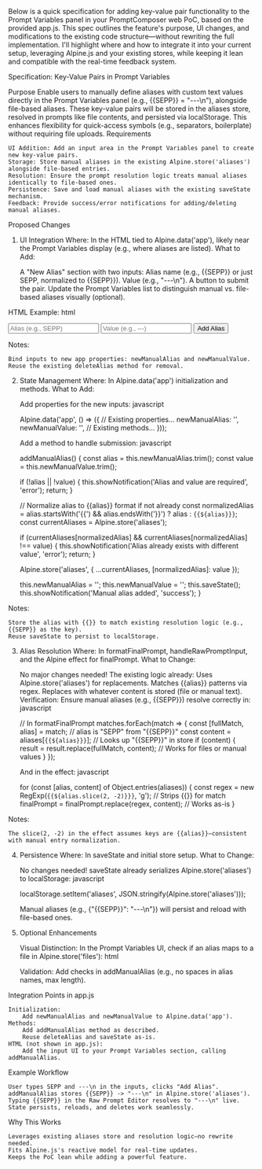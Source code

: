 Below is a quick specification for adding key-value pair functionality to the Prompt Variables panel in your PromptComposer web PoC, based on the provided app.js. This spec outlines the feature's purpose, UI changes, and modifications to the existing code structure—without rewriting the full implementation. I'll highlight where and how to integrate it into your current setup, leveraging Alpine.js and your existing stores, while keeping it lean and compatible with the real-time feedback system.

Specification: Key-Value Pairs in Prompt Variables

Purpose
Enable users to manually define aliases with custom text values directly in the Prompt Variables panel (e.g., {{SEPP}} = "---\n"), alongside file-based aliases. These key-value pairs will be stored in the aliases store, resolved in prompts like file contents, and persisted via localStorage. This enhances flexibility for quick-access symbols (e.g., separators, boilerplate) without requiring file uploads.
Requirements

    UI Addition: Add an input area in the Prompt Variables panel to create new key-value pairs.
    Storage: Store manual aliases in the existing Alpine.store('aliases') alongside file-based entries.
    Resolution: Ensure the prompt resolution logic treats manual aliases identically to file-based ones.
    Persistence: Save and load manual aliases with the existing saveState mechanism.
    Feedback: Provide success/error notifications for adding/deleting manual aliases.

Proposed Changes
1. UI Integration
Where: In the HTML tied to Alpine.data('app'), likely near the Prompt Variables display (e.g., where aliases are listed).
What to Add:

    A "New Alias" section with two inputs:
        Alias name (e.g., {{SEPP}} or just SEPP, normalized to {{SEPP}}).
        Value (e.g., "---\n").
    A button to submit the pair.
    Update the Prompt Variables list to distinguish manual vs. file-based aliases visually (optional).

HTML Example:
html

<div class="prompt-vars">
  <!-- Existing alias list -->
  <template x-for="(content, alias) in $store.aliases" :key="alias">
    <div>
      <span x-text="`{{${alias}}}`"></span> -> 
      <span x-text="content.length > 50 ? content.slice(0, 50) + '...' : content"></span>
      <button @click="deleteAlias(alias)">Delete</button>
    </div>
  </template>
  <!-- New key-value input -->
  <div class="new-alias-input">
    <input x-model="newManualAlias" placeholder="Alias (e.g., SEPP)" />
    <input x-model="newManualValue" placeholder="Value (e.g., ---)" />
    <button @click="addManualAlias">Add Alias</button>
  </div>
</div>

Notes:

    Bind inputs to new app properties: newManualAlias and newManualValue.
    Reuse the existing deleteAlias method for removal.

2. State Management
Where: In Alpine.data('app') initialization and methods.
What to Add:

    Add properties for the new inputs:
    javascript

    Alpine.data('app', () => ({
      // Existing properties...
      newManualAlias: '',
      newManualValue: '',
      // Existing methods...
    }));

    Add a method to handle submission:
    javascript

    addManualAlias() {
      const alias = this.newManualAlias.trim();
      const value = this.newManualValue.trim();

      if (!alias || !value) {
        this.showNotification('Alias and value are required', 'error');
        return;
      }

      // Normalize alias to {{alias}} format if not already
      const normalizedAlias = alias.startsWith('{{') && alias.endsWith('}}') ? alias : `{{${alias}}}`;
      const currentAliases = Alpine.store('aliases');

      if (currentAliases[normalizedAlias] && currentAliases[normalizedAlias] !== value) {
        this.showNotification('Alias already exists with different value', 'error');
        return;
      }

      Alpine.store('aliases', {
        ...currentAliases,
        [normalizedAlias]: value
      });

      this.newManualAlias = '';
      this.newManualValue = '';
      this.saveState();
      this.showNotification('Manual alias added', 'success');
    }

Notes:

    Store the alias with {{}} to match existing resolution logic (e.g., {{SEPP}} as the key).
    Reuse saveState to persist to localStorage.

3. Alias Resolution
Where: In formatFinalPrompt, handleRawPromptInput, and the Alpine effect for finalPrompt.
What to Change:

    No major changes needed! The existing logic already:
        Uses Alpine.store('aliases') for replacements.
        Matches {{alias}} patterns via regex.
        Replaces with whatever content is stored (file or manual text).
    Verification: Ensure manual aliases (e.g., {{SEPP}}) resolve correctly in:
    javascript

    // In formatFinalPrompt
    matches.forEach(match => {
      const [fullMatch, alias] = match; // alias is "SEPP" from "{{SEPP}}"
      const content = aliases[`{{${alias}}}`]; // Looks up "{{SEPP}}" in store
      if (content) {
        result = result.replace(fullMatch, content); // Works for files or manual values
      }
    });

    And in the effect:
    javascript

    for (const [alias, content] of Object.entries(aliases)) {
      const regex = new RegExp(`{{${alias.slice(2, -2)}}}`, 'g'); // Strips {{}} for match
      finalPrompt = finalPrompt.replace(regex, content); // Works as-is
    }

Notes:

    The slice(2, -2) in the effect assumes keys are {{alias}}—consistent with manual entry normalization.

4. Persistence
Where: In saveState and initial store setup.
What to Change:

    No changes needed! saveState already serializes Alpine.store('aliases') to localStorage:
    javascript

    localStorage.setItem('aliases', JSON.stringify(Alpine.store('aliases')));

    Manual aliases (e.g., {"{{SEPP}}": "---\n"}) will persist and reload with file-based ones.

5. Optional Enhancements

    Visual Distinction: In the Prompt Variables UI, check if an alias maps to a file in Alpine.store('files'):
    html

    <span x-text="Object.values($store.files).some(f => f.content === content) ? 'File' : 'Manual'"></span>

    Validation: Add checks in addManualAlias (e.g., no spaces in alias names, max length).

Integration Points in app.js

    Initialization:
        Add newManualAlias and newManualValue to Alpine.data('app').
    Methods:
        Add addManualAlias method as described.
        Reuse deleteAlias and saveState as-is.
    HTML (not shown in app.js):
        Add the input UI to your Prompt Variables section, calling addManualAlias.

Example Workflow

    User types SEPP and ---\n in the inputs, clicks "Add Alias".
    addManualAlias stores {{SEPP}} -> "---\n" in Alpine.store('aliases').
    Typing {{SEPP}} in the Raw Prompt Editor resolves to "---\n" live.
    State persists, reloads, and deletes work seamlessly.

Why This Works

    Leverages existing aliases store and resolution logic—no rewrite needed.
    Fits Alpine.js's reactive model for real-time updates.
    Keeps the PoC lean while adding a powerful feature.
